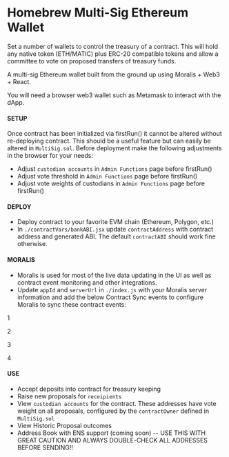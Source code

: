 # Homebrew Multi-Sig Ethereum Wallet
Set a number of wallets to control the treasury of a contract. This will hold any native token (ETH/MATIC) plus ERC-20 compatible tokens and allow a committee to vote on proposed transfers of treasury funds. 

A multi-sig Ethereum wallet built from the ground up using Moralis + Web3 + React.

You will need a browser web3 wallet such as Metamask to interact with the dApp. 



#### SETUP

Once contract has been initialized via firstRun() it cannot be altered without re-deploying contract. This should be a useful feature but can easily be altered in `MultiSig.sol`. Before deployment make the following adjustments in the browser for your needs: 

* Adjust `custodian accounts` in `Admin Functions` page before firstRun()
* Adjust vote threshold in `Admin Functions` page before firstRun()
* Adjust vote weights of custodians in `Admin Functions` page before firstRun() 



#### DEPLOY
* Deploy contract to your favorite EVM chain (Ethereum, Polygon, etc.)
* In `./contractVars/bankABI.jsx` update `contractAddress` with contract address and generated ABI. The default `contractABI` should work fine otherwise.

#### MORALIS
* Moralis is used for most of the live data updating in the UI as well as contract event monitoring and other integrations. 
* Update `appId` and `serverUrl` in `./index.js` with your Moralis server information and add the below Contract Sync events to configure Moralis to sync these contract events:

1

2

3

4


#### USE
* Accept deposits into contract for treasury keeping
* Raise new proposals for `receipients`
* View `custodian accounts` for the contract. These addresses have vote weight on all proposals, configured by the `contractOwner` defined in `MultiSig.sol`
* View Historic Proposal outcomes
* Address Book with ENS support (coming soon) -- USE THIS WITH GREAT CAUTION AND ALWAYS DOUBLE-CHECK ALL ADDRESSES BEFORE SENDING!!
